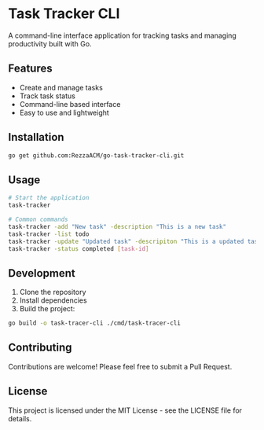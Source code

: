 # Task Tracker CLI

A command-line interface application for tracking tasks and managing productivity built with Go.

## Features

- Create and manage tasks
- Track task status
- Command-line based interface
- Easy to use and lightweight

## Installation

```bash
go get github.com:RezzaACM/go-task-tracker-cli.git
```

## Usage

```bash
# Start the application
task-tracker

# Common commands
task-tracker -add "New task" -description "This is a new task"
task-tracker -list todo
task-tracker -update "Updated task" -descripiton "This is a updated task" [task-id]
task-tracker -status completed [task-id]
```

## Development

1. Clone the repository
2. Install dependencies
3. Build the project:
```bash
go build -o task-tracer-cli ./cmd/task-tracer-cli
```

## Contributing

Contributions are welcome! Please feel free to submit a Pull Request.

## License

This project is licensed under the MIT License - see the LICENSE file for details.